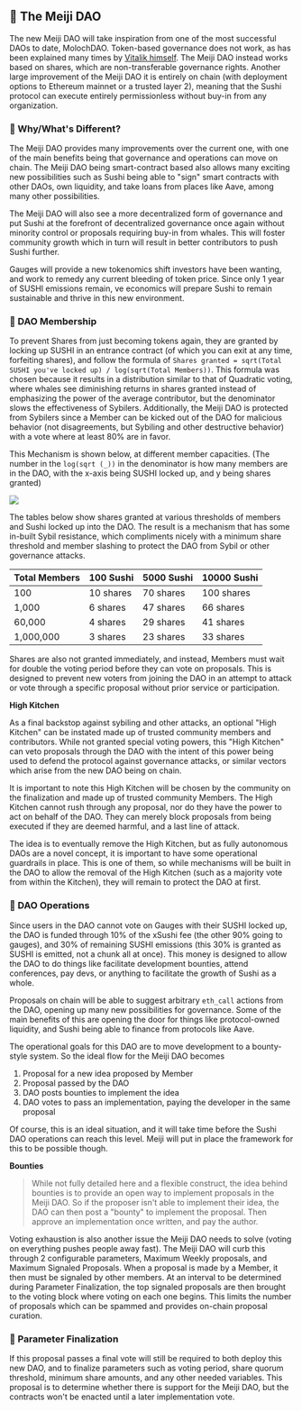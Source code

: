 ## 🍣 The Meiji DAO

The new Meiji DAO will take inspiration from one of the most successful DAOs to date, MolochDAO. Token-based governance does not work, as has been explained many times by [Vitalik himself](https://vitalik.ca/general/2021/08/16/voting3.html). The Meiji DAO instead works based on shares, which are non-transferable governance rights. Another large improvement of the Meiji DAO it is entirely on chain (with deployment options to Ethereum mainnet or a trusted layer 2), meaning that the Sushi protocol can execute entirely permissionless without buy-in from any organization.

### 🍣 Why/What's Different?

The Meiji DAO provides many improvements over the current one, with one of the main benefits being that governance and operations can move on chain. The Meiji DAO being smart-contract based also allows many exciting new possibilities such as Sushi being able to "sign" smart contracts with other DAOs, own liquidity, and take loans from places like Aave, among many other possibilities.

The Meiji DAO will also see a more decentralized form of governance and put Sushi at the forefront of decentralized governance once again without minority control or proposals requiring buy-in from whales. This will foster community growth which in turn will result in better contributors to push Sushi further.

Gauges will provide a new tokenomics shift investors have been wanting, and work to remedy any current bleeding of token price. Since only 1 year of SUSHI emissions remain, ve economics will prepare Sushi to remain sustainable and thrive in this new environment.


### 🍣 DAO Membership

To prevent Shares from just becoming tokens again, they are granted by locking up SUSHI in an entrance contract (of which you can exit at any time, forfeiting shares), and follow the formula of `Shares granted = sqrt(Total SUSHI you've locked up) / log(sqrt(Total Members))`. This formula was chosen because it results in a distribution similar to that of Quadratic voting, where whales see diminishing returns in shares granted instead of emphasizing the power of the average contributor, but the denominator slows the effectiveness of Sybilers. Additionally, the Meiji DAO is protected from Sybilers since a Member can be kicked out of the DAO for malicious behavior (not disagreements, but Sybiling and other destructive behavior) with a vote where at least 80% are in favor.

This Mechanism is shown below, at different member capacities. (The number in the `log(sqrt (_))` in the denominator is how many members are in the DAO, with the x-axis being SUSHI locked up, and y being shares granted)

![](https://i.imgur.com/2h5gw4T.jpg)

The tables below show shares granted at various thresholds of members and Sushi locked up into the DAO. The result is a mechanism that has some in-built Sybil resistance, which compliments nicely with a minimum share threshold and member slashing to protect the DAO from Sybil or other governance attacks.

| Total Members | 100 Sushi | 5000 Sushi  | 10000 Sushi |
| ------------- | --------- | ----------- | ----------- |
| 100           | 10 shares | 70 shares   | 100 shares  |   
| 1,000         | 6 shares  | 47 shares   | 66 shares   |
| 60,000        | 4 shares  | 29 shares   | 41 shares   |
| 1,000,000     | 3 shares  | 23 shares   | 33 shares   |



Shares are also not granted immediately, and instead, Members must wait for double the voting period before they can vote on proposals. This is designed to prevent new voters from joining the DAO in an attempt to attack or vote through a specific proposal without prior service or participation.

**High Kitchen**

As a final backstop against sybiling and other attacks, an optional "High Kitchen" can be instated made up of trusted community members and contributors. While not granted special voting powers, this "High Kitchen" can veto proposals through the DAO with the intent of this power being used to defend the protocol against governance attacks, or similar vectors which arise from the new DAO being on chain.

It is important to note this High Kitchen will be chosen by the community on the finalization and made up of trusted community Members. The High Kitchen cannot rush through any proposal, nor do they have the power to act on behalf of the DAO. They can merely block proposals from being executed if they are deemed harmful, and a last line of attack.

The idea is to eventually remove the High Kitchen, but as fully autonomous DAOs are a novel concept, it is important to have some operational guardrails in place. This is one of them, so while mechanisms will be built in the DAO to allow the removal of the High Kitchen (such as a majority vote from within the Kitchen), they will remain to protect the DAO at first.

### 🍣 DAO Operations

Since users in the DAO cannot vote on Gauges with their SUSHI locked up, the DAO is funded through 10% of the xSushi fee (the other 90% going to gauges), and 30% of remaining SUSHI emissions (this 30% is granted as SUSHI is emitted, not a chunk all at once). This money is designed to allow the DAO to do things like facilitate development bounties, attend conferences, pay devs, or anything to facilitate the growth of Sushi as a whole.

Proposals on chain will be able to suggest arbitrary `eth_call` actions from the DAO, opening up many new possibilities for governance. Some of the main benefits of this are opening the door for things like protocol-owned liquidity, and Sushi being able to finance from protocols like Aave.

The operational goals for this DAO are to move development to a bounty-style system. So the ideal flow for the Meiji DAO becomes

1. Proposal for a new idea proposed by Member
2. Proposal passed by the DAO
3. DAO posts bounties to implement the idea
4. DAO votes to pass an implementation, paying the developer in the same proposal

Of course, this is an ideal situation, and it will take time before the Sushi DAO operations can reach this level. Meiji will put in place the framework for this to be possible though.

**Bounties**
> While not fully detailed here and a flexible construct, the idea behind bounties is to provide an open way to implement proposals in the Meiji DAO. So if the proposer isn't able to implement their idea, the DAO can then post a "bounty" to implement the proposal. Then approve an implementation once written, and pay the author.

Voting exhaustion is also another issue the Meiji DAO needs to solve (voting on everything pushes people away fast). The Meiji DAO will curb this through 2 configurable parameters, Maximum Weekly proposals, and Maximum Signaled Proposals. When a proposal is made by a Member, it then must be signaled by other members. At an interval to be determined during Parameter Finalization, the top signaled proposals are then brought to the voting block where voting on each one begins. This limits the number of proposals which can be spammed and provides on-chain proposal curation.

### 🍣 Parameter Finalization

If this proposal passes a final vote will still be required to both deploy this new DAO, and to finalize parameters such as voting period, share quorum threshold, minimum share amounts, and any other needed variables. This proposal is to determine whether there is support for the Meiji DAO, but the contracts won't be enacted until a later implementation vote.
